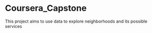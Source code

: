 # Coursera_Capstone
This project aims to use data  to explore neighborhoods and its possible services
